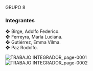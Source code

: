 GRUPO 8

### **Integrantes**

❖ Birge, Adolfo Federico.<br />
❖ Ferreyra, María Luciana.<br />
❖ Gutiérrez, Emma Vilma.<br />
❖ Paz Rodolfo.<br />

![TRABAJO INTEGRADOR_page-0001](https://user-images.githubusercontent.com/109010330/196325865-822c054a-4f9d-4454-989e-88fb50abc630.jpg)
![TRABAJO INTEGRADOR_page-0002](https://user-images.githubusercontent.com/109010330/196325867-9e9fab3c-afaf-4b0c-aedb-db492952ff64.jpg)
